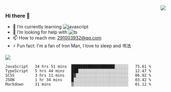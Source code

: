 <img align='right' src='https://github-readme-stats.vercel.app/api?username=niaogege&show_icons=true&theme=radical'/>

### Hi there 👋

- 🌱 I’m currently learning ![javascript](https://img.shields.io/badge/javacript-learn-orange)
- 🤔 I’m looking for help with ![ts](https://img.shields.io/badge/ts-learn-yellow)
- 📫 How to reach me: 291003932@qq.com
- ⚡ Fun fact:  I'm a fan of Iron Man, I love to sleep and 书法

![](https://github-readme-stats.vercel.app/api/top-langs/?username=niaogege&layout=compact)

<!--START_SECTION:waka-->
```text
JavaScript   34 hrs 51 mins  ███████████████████░░░░░░   75.61 % 
TypeScript   5 hrs 44 mins   ███░░░░░░░░░░░░░░░░░░░░░░   12.47 % 
SCSS         3 hrs 11 mins   █▓░░░░░░░░░░░░░░░░░░░░░░░   06.92 % 
JSON         1 hr 34 mins    █░░░░░░░░░░░░░░░░░░░░░░░░   03.42 % 
Markdown     31 mins         ▒░░░░░░░░░░░░░░░░░░░░░░░░   01.12 % 
```
<!--END_SECTION:waka-->
